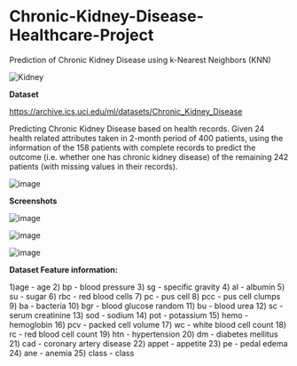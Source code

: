 # Chronic-Kidney-Disease-Healthcare-Project
Prediction of Chronic Kidney Disease using k-Nearest Neighbors (KNN) 

![Kidney](https://github.com/Ajay-Dobliyal/Chronic-Kidney-Disease-Healthcare-Project/assets/91046133/2d1cb711-5b81-45e3-938a-66c9e26f379e)

**Dataset**

https://archive.ics.uci.edu/ml/datasets/Chronic_Kidney_Disease

Predicting Chronic Kidney Disease based on health records. Given 24 health related attributes taken in 2-month period of 400 patients, using the information of the 158 patients with complete records to predict the outcome (i.e. whether one has chronic kidney disease) of the remaining 242 patients (with missing values in their records).

![image](https://github.com/Ajay-Dobliyal/Chronic-Kidney-Disease-Healthcare-Project/assets/91046133/77a1e1d7-86e1-44d7-9bfe-8c435e352264)



**Screenshots**

![image](https://github.com/Ajay-Dobliyal/Chronic-Kidney-Disease-Healthcare-Project/assets/91046133/31eabbc3-a49d-4ee8-9b10-b90d7d37d381)

![image](https://github.com/Ajay-Dobliyal/Chronic-Kidney-Disease-Healthcare-Project/assets/91046133/c19fa261-ec31-4814-8be4-e15c923f1e8e)

![image](https://github.com/Ajay-Dobliyal/Chronic-Kidney-Disease-Healthcare-Project/assets/91046133/7b055f8b-2672-42c0-a6d3-956f13c12b15)



**Dataset Feature information:**

1)age		-	age	
2) bp		-	blood pressure
3) sg		-	specific gravity
4) al		-   	albumin
5) su		-	sugar
6) rbc		-	red blood cells
7) pc		-	pus cell
8) pcc		-	pus cell clumps
9) ba		-	bacteria
10) bgr		-	blood glucose random
11) bu		-	blood urea
12) sc		-	serum creatinine
13) sod		-	sodium
14) pot		-	potassium
15) hemo		-	hemoglobin
16) pcv		-	packed cell volume
17) wc		-	white blood cell count
18) rc		-	red blood cell count
19) htn		-	hypertension
20) dm		-	diabetes mellitus
21) cad		-	coronary artery disease
22) appet		-	appetite
23) pe		-	pedal edema
24) ane		-	anemia
25) class		-	class	
